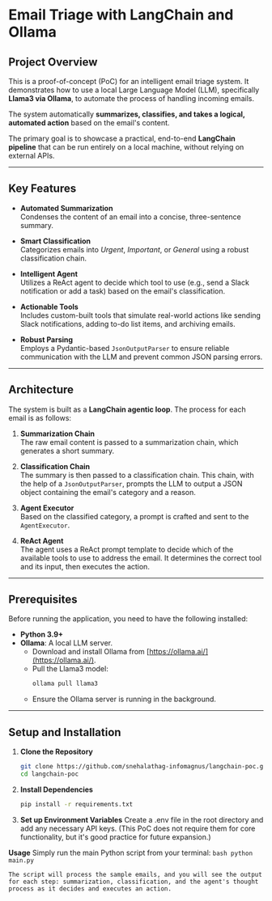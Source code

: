 # Email Triage with LangChain and Ollama

## Project Overview
This is a proof-of-concept (PoC) for an intelligent email triage system. It demonstrates how to use a local Large Language Model (LLM), specifically **Llama3 via Ollama**, to automate the process of handling incoming emails.  

The system automatically **summarizes, classifies, and takes a logical, automated action** based on the email's content.  

The primary goal is to showcase a practical, end-to-end **LangChain pipeline** that can be run entirely on a local machine, without relying on external APIs.  

---

## Key Features
- **Automated Summarization**  
  Condenses the content of an email into a concise, three-sentence summary.  

- **Smart Classification**  
  Categorizes emails into *Urgent*, *Important*, or *General* using a robust classification chain.  

- **Intelligent Agent**  
  Utilizes a ReAct agent to decide which tool to use (e.g., send a Slack notification or add a task) based on the email's classification.  

- **Actionable Tools**  
  Includes custom-built tools that simulate real-world actions like sending Slack notifications, adding to-do list items, and archiving emails.  

- **Robust Parsing**  
  Employs a Pydantic-based `JsonOutputParser` to ensure reliable communication with the LLM and prevent common JSON parsing errors.  

---

## Architecture
The system is built as a **LangChain agentic loop**. The process for each email is as follows:  

1. **Summarization Chain**  
   The raw email content is passed to a summarization chain, which generates a short summary.  

2. **Classification Chain**  
   The summary is then passed to a classification chain. This chain, with the help of a `JsonOutputParser`, prompts the LLM to output a JSON object containing the email's category and a reason.  

3. **Agent Executor**  
   Based on the classified category, a prompt is crafted and sent to the `AgentExecutor`.  

4. **ReAct Agent**  
   The agent uses a ReAct prompt template to decide which of the available tools to use to address the email. It determines the correct tool and its input, then executes the action.  

---

## Prerequisites
Before running the application, you need to have the following installed:  

- **Python 3.9+**  
- **Ollama**: A local LLM server.  
  - Download and install Ollama from [https://ollama.ai/](https://ollama.ai/).  
  - Pull the Llama3 model:  
    ```bash
    ollama pull llama3
    ```  
  - Ensure the Ollama server is running in the background.  

---

## Setup and Installation
1. **Clone the Repository**
   ```bash
   git clone https://github.com/snehalathag-infomagnus/langchain-poc.git
   cd langchain-poc
   ```

2. **Install Dependencies**
   ```bash
   pip install -r requirements.txt
   ```

3. **Set up Environment Variables**
    Create a .env file in the root directory and add any necessary API keys.
    (This PoC does not require them for core functionality, but it's good practice for future expansion.)

**Usage** 
Simply run the main Python script from your terminal: 
    ```bash
    python main.py
    ```

    The script will process the sample emails, and you will see the output for each step: summarization, classification, and the agent's thought process as it decides and executes an action.